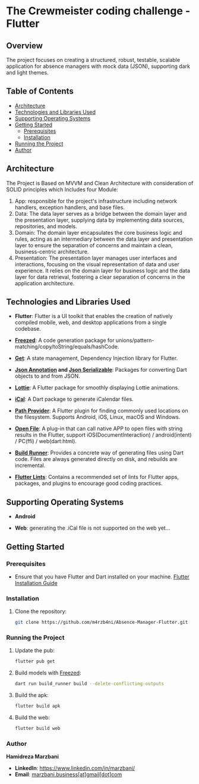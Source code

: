 # The Crewmeister coding challenge - Flutter

## Overview
The project focuses on creating a structured, robust, testable, scalable application for absence managers with mock data (JSON), supporting dark and light themes.

## Table of Contents
- [Architecture](#architecture)
- [Technologies and Libraries Used](#technologies-and-libraries-used)
- [Supporting Operating Systems](#supporting-operating-systems)
- [Getting Started](#getting-started)
    - [Prerequisites](#prerequisites)
    - [Installation](#installation)
- [Running the Project](#running-the-project)
- [Author](#author)

## Architecture

The Project is Based on MVVM and Clean Architecture with consideration of SOLID principles which Includes four Module:

1. App: responsible for the project's infrastructure including network handlers, exception handlers, and base files.
2. Data: The data layer serves as a bridge between the domain layer and the presentation layer, supplying data by implementing data sources, repositories, and models.
3. Domain: The domain layer encapsulates the core business logic and rules, acting as an intermediary between the data layer and presentation layer to ensure the separation of concerns and maintain a clean, business-centric architecture.  
4. Presentation: The presentation layer manages user interfaces and interactions, focusing on the visual representation of data and user experience. It relies on the domain layer for business logic and the data layer for data retrieval, fostering a clear separation of concerns in the application architecture.

## Technologies and Libraries Used

- **Flutter**: Flutter is a UI toolkit that enables the creation of natively compiled mobile, web, and desktop applications from a single codebase.

- **[Freezed](https://pub.dev/packages/freezed)**: A code generation package for unions/pattern-matching/copy/toString/equals/hashCode.

- **[Get](https://pub.dev/packages/get)**: A state management, Dependency Injection library for Flutter.

- **[Json Annotation](https://pub.dev/packages/json_annotation) and [Json Serializable](https://pub.dev/packages/json_serializable)**: Packages for converting Dart objects to and from JSON.

- **[Lottie](https://pub.dev/packages/lottie)**: A Flutter package for smoothly displaying Lottie animations.

- **[iCal](https://pub.dev/packages/ical)**: A Dart package to generate iCalendar files.

- **[Path Provider](https://pub.dev/packages/path_provider)**: A Flutter plugin for finding commonly used locations on the filesystem. Supports Android, iOS, Linux, macOS and Windows.

- **[Open File](https://pub.dev/packages/open_file)**: A plug-in that can call native APP to open files with string results in the Flutter, support iOS(DocumentInteraction) / android(intent) / PC(ffi) / web(dart:html).

- **[Build Runner](https://pub.dev/packages/build_runner)**: Provides a concrete way of generating files using Dart code. Files are always generated directly on disk, and rebuilds are incremental.

- **[Flutter Lints](https://pub.dev/packages/flutter_lints)**: Contains a recommended set of lints for Flutter apps, packages, and plugins to encourage good coding practices.

## Supporting Operating Systems

- **Android**

- **Web**: generating the .iCal file is not supported on the web yet...

## Getting Started

### Prerequisites

- Ensure that you have Flutter and Dart installed on your machine. [Flutter Installation Guide](https://flutter.dev/docs/get-started/install)

### Installation

1. Clone the repository:

   ```bash
   git clone https://github.com/m4rzb4ni/Absence-Manager-Flutter.git

### Running the Project


1. Update the pub:

   ```bash
   flutter pub get
2. Build models with [Freezed](https://pub.dev/packages/freezed):

   ```bash
   dart run build_runner build --delete-conflicting-outputs  
3. Build the apk:

   ```bash
   flutter build apk

4. Build the web:

   ```bash
   flutter build web
   
### Author

 **Hamidreza Marzbani**

- **LinkedIn**: https://www.linkedin.com/in/marzbani/
- **Email**: [marzbani.business[at]gmail[dot]com]()






